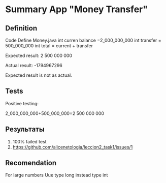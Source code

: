 # Summary App "Money Transfer"

## Definition

Code Define Money.java
int curren balance =2_000_000_000
int transfer = 500_000_000
int total = current + transfer

Expected result: 2 500 000 000

Actual result: -1794967296

Expected result is not as actual. 


## Tests

Positive testing:

2_000_000_000+500_000_000=2 500 000 000

## Результаты

1. 100% failed test
2. https://github.com/alicenetologia/leccion2_task1/issues/1


## Recomendation

For large numbers Uue type long instead type int 